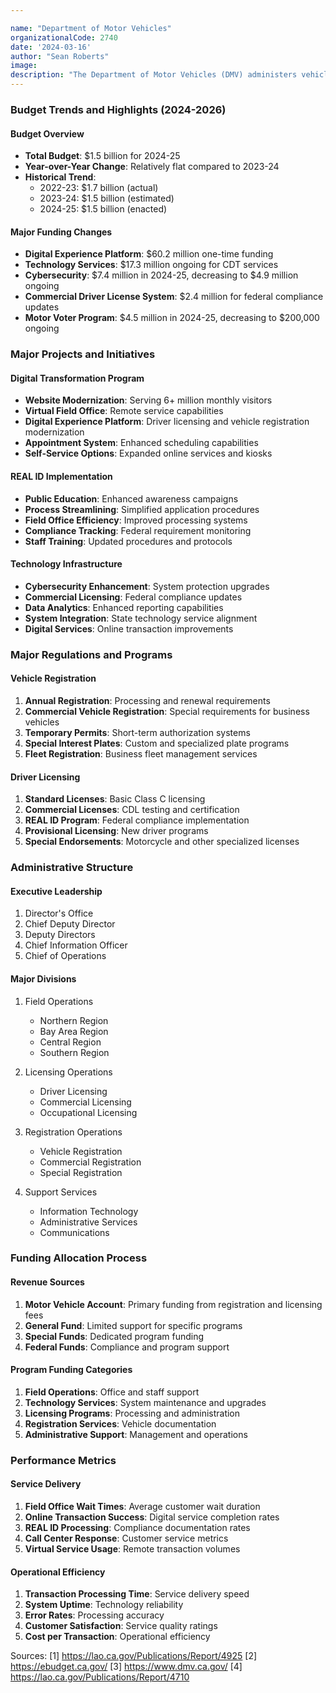 ```yaml
---

name: "Department of Motor Vehicles"
organizationalCode: 2740
date: '2024-03-16'
author: "Sean Roberts"
image: 
description: "The Department of Motor Vehicles (DMV) administers vehicle registration, driver licensing, and various motor vehicle regulations throughout California"
---
```


### Budget Trends and Highlights (2024-2026)

#### Budget Overview
- **Total Budget**: $1.5 billion for 2024-25
- **Year-over-Year Change**: Relatively flat compared to 2023-24
- **Historical Trend**: 
  - 2022-23: $1.7 billion (actual)
  - 2023-24: $1.5 billion (estimated)
  - 2024-25: $1.5 billion (enacted)

#### Major Funding Changes
- **Digital Experience Platform**: $60.2 million one-time funding
- **Technology Services**: $17.3 million ongoing for CDT services
- **Cybersecurity**: $7.4 million in 2024-25, decreasing to $4.9 million ongoing
- **Commercial Driver License System**: $2.4 million for federal compliance updates
- **Motor Voter Program**: $4.5 million in 2024-25, decreasing to $200,000 ongoing

### Major Projects and Initiatives

#### Digital Transformation Program
- **Website Modernization**: Serving 6+ million monthly visitors
- **Virtual Field Office**: Remote service capabilities
- **Digital Experience Platform**: Driver licensing and vehicle registration modernization
- **Appointment System**: Enhanced scheduling capabilities
- **Self-Service Options**: Expanded online services and kiosks

#### REAL ID Implementation
- **Public Education**: Enhanced awareness campaigns
- **Process Streamlining**: Simplified application procedures
- **Field Office Efficiency**: Improved processing systems
- **Compliance Tracking**: Federal requirement monitoring
- **Staff Training**: Updated procedures and protocols

#### Technology Infrastructure
- **Cybersecurity Enhancement**: System protection upgrades
- **Commercial Licensing**: Federal compliance updates
- **Data Analytics**: Enhanced reporting capabilities
- **System Integration**: State technology service alignment
- **Digital Services**: Online transaction improvements

### Major Regulations and Programs

#### Vehicle Registration
1. **Annual Registration**: Processing and renewal requirements
2. **Commercial Vehicle Registration**: Special requirements for business vehicles
3. **Temporary Permits**: Short-term authorization systems
4. **Special Interest Plates**: Custom and specialized plate programs
5. **Fleet Registration**: Business fleet management services

#### Driver Licensing
1. **Standard Licenses**: Basic Class C licensing
2. **Commercial Licenses**: CDL testing and certification
3. **REAL ID Program**: Federal compliance implementation
4. **Provisional Licensing**: New driver programs
5. **Special Endorsements**: Motorcycle and other specialized licenses

### Administrative Structure

#### Executive Leadership
1. Director's Office
2. Chief Deputy Director
3. Deputy Directors
4. Chief Information Officer
5. Chief of Operations

#### Major Divisions
1. Field Operations
   - Northern Region
   - Bay Area Region
   - Central Region
   - Southern Region
   
2. Licensing Operations
   - Driver Licensing
   - Commercial Licensing
   - Occupational Licensing
   
3. Registration Operations
   - Vehicle Registration
   - Commercial Registration
   - Special Registration
   
4. Support Services
   - Information Technology
   - Administrative Services
   - Communications

### Funding Allocation Process

#### Revenue Sources
1. **Motor Vehicle Account**: Primary funding from registration and licensing fees
2. **General Fund**: Limited support for specific programs
3. **Special Funds**: Dedicated program funding
4. **Federal Funds**: Compliance and program support

#### Program Funding Categories
1. **Field Operations**: Office and staff support
2. **Technology Services**: System maintenance and upgrades
3. **Licensing Programs**: Processing and administration
4. **Registration Services**: Vehicle documentation
5. **Administrative Support**: Management and operations

### Performance Metrics

#### Service Delivery
1. **Field Office Wait Times**: Average customer wait duration
2. **Online Transaction Success**: Digital service completion rates
3. **REAL ID Processing**: Compliance documentation rates
4. **Call Center Response**: Customer service metrics
5. **Virtual Service Usage**: Remote transaction volumes

#### Operational Efficiency
1. **Transaction Processing Time**: Service delivery speed
2. **System Uptime**: Technology reliability
3. **Error Rates**: Processing accuracy
4. **Customer Satisfaction**: Service quality ratings
5. **Cost per Transaction**: Operational efficiency

Sources:
[1] https://lao.ca.gov/Publications/Report/4925
[2] https://ebudget.ca.gov/
[3] https://www.dmv.ca.gov/
[4] https://lao.ca.gov/Publications/Report/4710 
